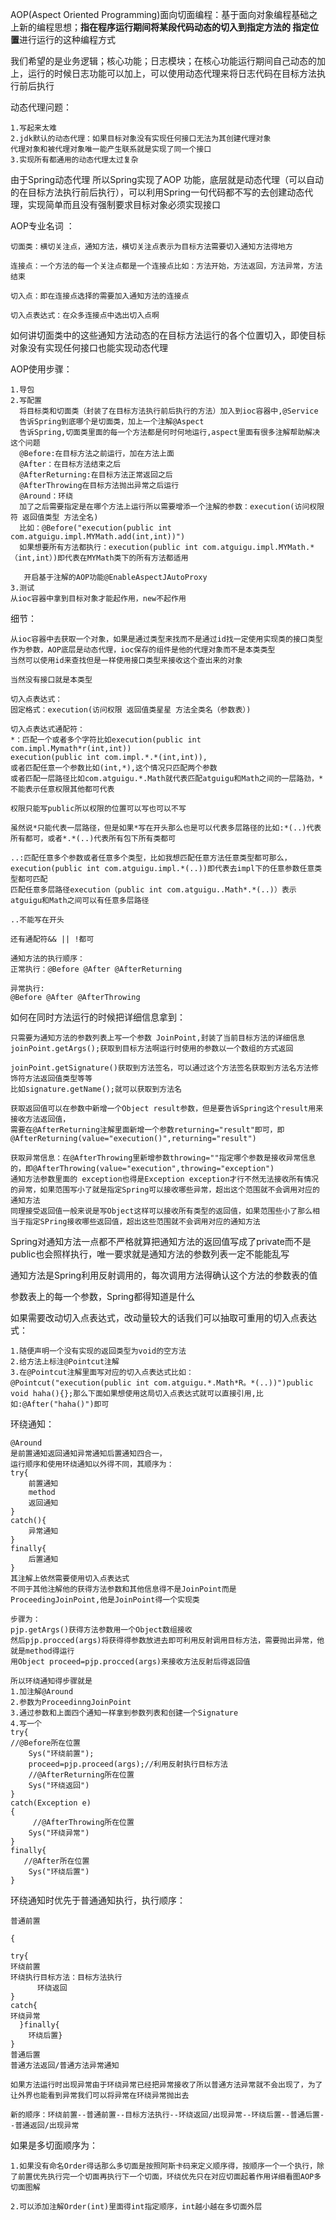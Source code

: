 AOP(Aspect Oriented Programming)面向切面编程：基于面向对象编程基础之上新的编程思想；<b>指在程序运行期间将某段代码动态的切入到指定方法的 指定位置</b>进行运行的这种编程方式

我们希望的是业务逻辑；核心功能；日志模块；在核心功能运行期间自己动态的加上，运行的时候日志功能可以加上，可以使用动态代理来将日志代码在目标方法执行前后执行

动态代理问题：

```
1.写起来太难
2.jdk默认的动态代理：如果目标对象没有实现任何接口无法为其创建代理对象
代理对象和被代理对象唯一能产生联系就是实现了同一个接口
3.实现所有都通用的动态代理太过复杂
```

由于Spring动态代理 所以Spring实现了AOP 功能，底层就是动态代理（可以自动的在目标方法执行前后执行），可以利用Spring一句代码都不写的去创建动态代理，实现简单而且没有强制要求目标对象必须实现接口

AOP专业名词 ：

```
切面类：横切关注点，通知方法，横切关注点表示为目标方法需要切入通知方法得地方

连接点：一个方法的每一个关注点都是一个连接点比如：方法开始，方法返回，方法异常，方法结束

切入点：即在连接点选择的需要加入通知方法的连接点
 
切入点表达式：在众多连接点中选出切入点啊
```
如何讲切面类中的这些通知方法动态的在目标方法运行的各个位置切入，即使目标对象没有实现任何接口也能实现动态代理

AOP使用步骤：

```
1.导包
2.写配置
  将目标类和切面类（封装了在目标方法执行前后执行的方法）加入到ioc容器中,@Service
  告诉Spring到底哪个是切面类，加上一个注解@Aspect
  告诉Spring,切面类里面的每一个方法都是何时何地运行,aspect里面有很多注解帮助解决这个问题
  @Before:在目标方法之前运行，加在方法上面
  @After：在目标方法结束之后
  @AfterReturning:在目标方法正常返回之后
  @AfterThrowing在目标方法抛出异常之后运行
  @Around：环绕
  加了之后需要指定是在哪个方法上运行所以需要增添一个注解的参数：execution(访问权限符 返回值类型 方法全名)
  比如：@Before("execution(public int com.atguigu.impl.MYMath.add(int,int))")
  如果想要所有方法都执行：execution(public int com.atguigu.impl.MYMath.*（int,int）)即代表在MYMath类下的所有方法都适用
   
   开启基于注解的AOP功能@EnableAspectJAutoProxy
3.测试
从ioc容器中拿到目标对象才能起作用，new不起作用
```


细节：

```
从ioc容器中去获取一个对象，如果是通过类型来找而不是通过id找一定使用实现类的接口类型作为参数，AOP底层是动态代理，ioc保存的组件是他的代理对象而不是本类类型
当然可以使用id来查找但是一样使用接口类型来接收这个查出来的对象

当然没有接口就是本类型
```


```
切入点表达式：
固定格式：execution(访问权限 返回值类星星 方法全类名（参数表）)

切入点表达式通配符：
*：匹配一个或者多个字符比如execution(public int com.impl.Mymath*r(int,int))
execution(public int com.impl.*.*(int,int)),
或者匹配任意一个参数比如(int,*),这个情况只匹配两个参数
或者匹配一层路径比如com.atguigu.*.Math就代表匹配atguigu和Math之间的一层路劲，*不能表示任意权限其他都可代表

权限只能写public所以权限的位置可以写也可以不写

虽然说*只能代表一层路径，但是如果*写在开头那么也是可以代表多层路径的比如:*(..)代表所有都可，或者*.*(..)代表所有包下所有类都可

..:匹配任意多个参数或者任意多个类型，比如我想匹配任意方法任意类型都可那么，execution(public int com.atguigu.impl.*(..))即代表去impl下的任意参数任意类型都可匹配
匹配任意多层路径execution（public int com.atguigu..Math*.*(..)）表示atguigu和Math之间可以有任意多层路径

..不能写在开头

还有通配符&& || !都可
```


```
通知方法的执行顺序：
正常执行：@Before @After @AfterReturning

异常执行:
@Before @After @AfterThrowing
```

如何在同时方法运行的时候把详细信息拿到：
```
只需要为通知方法的参数列表上写一个参数 JoinPoint,封装了当前目标方法的详细信息 
joinPoint.getArgs();获取到目标方法啊运行时使用的参数以一个数组的方式返回

joinPoint.getSignature()获取到方法签名，可以通过这个方法签名获取到方法名方法修饰符方法返回值类型等等
比如signature.getName();就可以获取到方法名

获取返回值可以在参数中新增一个Object result参数，但是要告诉Spring这个result用来接收方法返回值，
需要在@AfterReturning注解里面新增一个参数returning="result"即可，即@AfterReturning(value="execution()",returning="result")

获取异常信息：在@AfterThrowing里新增参数throwing=""指定哪个参数是接收异常信息的，即@AfterThrowing(value="execution",throwing="exception")
通知方法参数里面的 exception也得是Exception exception才行不然无法接收所有情况的异常，如果范围写小了就是指定Spring可以接收哪些异常，超出这个范围就不会调用对应的通知方法
同理接受返回值一般来说是写Object这样可以接收所有类型的返回值，如果范围些小了那么相当于指定SPring接收哪些返回值，超出这些范围就不会调用对应的通知方法
```
Spring对通知方法一点都不严格就算把通知方法的返回值写成了private而不是public也会照样执行，唯一要求就是通知方法的参数列表一定不能能乱写

通知方法是Spring利用反射调用的，每次调用方法得确认这个方法的参数表的值

参数表上的每一个参数，Spring都得知道是什么

如果需要改动切入点表达式，改动量较大的话我们可以抽取可重用的切入点表达式：

```
1.随便声明一个没有实现的返回类型为void的空方法
2.给方法上标注@Pointcut注解
3.在@Pointcut注解里面写对应的切入点表达式比如：
@Pointcut("execution(public int com.atguigu.*.Math*R。*(..))")public void haha(){};那么下面如果想使用这局切入点表达式就可以直接引用,比如:@After("haha()")即可
```


环绕通知：

```
@Around
是前置通知返回通知异常通知后置通知四合一，
运行顺序和使用环绕通知以外得不同，其顺序为：
try{
    前置通知
    method
    返回通知
}
catch(){
    异常通知
}
finally{
    后置通知
}
其注解上依然需要使用切入点表达式
不同于其他注解他的获得方法参数和其他信息得不是JoinPoint而是ProceedingJoinPoint,他是JoinPoint得一个实现类

步骤为：
pjp.getArgs()获得方法参数用一个Object数组接收
然后pjp.procced(args)将获得得参数放进去即可利用反射调用目标方法，需要抛出异常，他就是method得运行
用Object proceed=pjp.procced(args)来接收方法反射后得返回值
```

```
所以环绕通知得步骤就是
1.加注解@Around
2.参数为ProceedinngJoinPoint
3.通过参数和上面四个通知一样拿到参数列表和创建一个Signature
4.写一个
try{
//@Before所在位置
    Sys("环绕前置");
    proceed=pjp.proceed(args);//利用反射执行目标方法
    //@AfterReturning所在位置
    Sys("环绕返回")
}
catch(Exception e)
{
     //@AfterThrowing所在位置
    Sys("环绕异常")
}
finally{
   //@After所在位置
    Sys("环绕后置")
}
```
环绕通知时优先于普通通知执行，执行顺序：

```
普通前置

{

try{
环绕前置
环绕执行目标方法：目标方法执行
      环绕返回
}
catch{
环绕异常
  }finally{
    环绕后置}
}
普通后置
普通方法返回/普通方法异常通知

如果方法运行时出现异常由于环绕异常已经把异常接收了所以普通方法异常就不会出现了，为了让外界也能看到异常我们可以将异常在环绕异常抛出去

新的顺序：环绕前置--普通前置--目标方法执行--环绕返回/出现异常--环绕后置--普通后置--普通返回/出现异常
```

如果是多切面顺序为：

```
1.如果没有命名Order得话那么多切面是按照阿斯卡码来定义顺序得，按顺序一个一个执行，除了前置优先执行完一个切面再执行下一个切面，环绕优先只在对应切面起着作用详细看图AOP多切面图解

2.可以添加注解Order(int)里面得int指定顺序，int越小越在多切面外层
```









